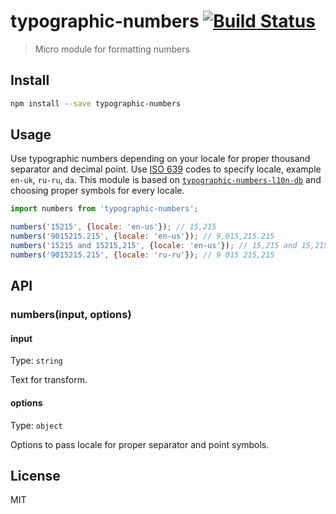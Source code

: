 # typographic-numbers [![Build Status][travis-image]][travis-url]

> Micro module for formatting numbers

## Install

```sh
npm install --save typographic-numbers
```

## Usage

Use typographic numbers depending on your locale for proper thousand separator and decimal point.
Use [ISO 639][iso-639] codes to specify locale, example `en-uk`, `ru-ru`, `da`.
This module is based on [`typographic-numbers-l10n-db`][db] and choosing proper symbols for every locale.

```js
import numbers from 'typographic-numbers';

numbers('15215', {locale: 'en-us'}); // 15,215
numbers('9015215.215', {locale: 'en-us'}); // 9,015,215.215
numbers('15215 and 15215,215', {locale: 'en-us'}); // 15,215 and 15,215.215
numbers('9015215.215', {locale: 'ru-ru'}); // 9 015 215,215
```

## API

### numbers(input, options)

#### input

Type: `string`

Text for transform.

#### options

Type: `object`

Options to pass locale for proper separator and point symbols.

## License

MIT

[travis-url]: https://travis-ci.org/andrepolischuk/typographic-numbers
[travis-image]: https://travis-ci.org/andrepolischuk/typographic-numbers.svg?branch=master

[iso-639]: http://www.wikiwand.com/en/List_of_ISO_639-1_codes
[db]: https://github.com/andrepolischuk/typographic-numbers-l10n-db
